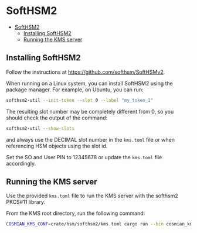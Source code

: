 # SoftHSM2

<!-- TOC -->
* [SoftHSM2](#softhsm2)
  * [Installing SoftHSM2](#installing-softhsm2)
  * [Running the KMS server](#running-the-kms-server)
<!-- TOC -->

## Installing SoftHSM2

Follow the instructions at https://github.com/softhsm/SoftHSMv2.

When running on a Linux system, you can install SoftHSM2 using the package manager. For example, on Ubuntu, you can run:

```bash
softhsm2-util --init-token --slot 0 --label "my_token_1"
```

The resulting slot number may be completely different from 0, so you should check the output of the command:

```bash
softhsm2-util --show-slots
```
and always use the DECIMAL slot number in the `kms.toml` file or when referencing HSM objects using the slot id.

Set the SO and User PIN to 12345678 or update the `kms.toml` file accordingly.

## Running the KMS server

Use the provided `kms.toml` file to run the KMS server with the softhsm2 PKCS#11 library.

From the KMS root directory, run the following command:

```bash
COSMIAN_KMS_CONF=crate/hsm/softhsm2/kms.toml cargo run --bin cosmian_kms --features non-fips
```